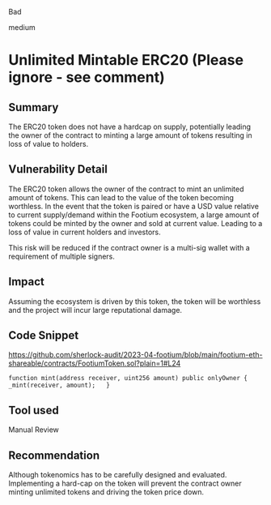 Bad

medium

# Unlimited Mintable ERC20 (Please ignore - see comment)

## Summary

The ERC20 token does not have a hardcap on supply, potentially leading the owner of the contract to minting a large amount of tokens resulting in loss of value to holders.

## Vulnerability Detail

The ERC20 token allows the owner of the contract to mint an unlimited amount of tokens. This can lead to the value of the token becoming worthless. In the event that the token is paired or have a USD value relative to current supply/demand within the Footium ecosystem, a large amount of tokens could be minted by the owner and sold at current value. Leading to a loss of value in current holders and investors.

This risk will be reduced if the contract owner is a multi-sig wallet with a requirement of multiple signers.

## Impact

Assuming the ecosystem is driven by this token, the token will be worthless and the project will incur large reputational damage.

## Code Snippet

https://github.com/sherlock-audit/2023-04-footium/blob/main/footium-eth-shareable/contracts/FootiumToken.sol?plain=1#L24

`function mint(address receiver, uint256 amount) public onlyOwner {  
        _mint(receiver, amount);  
}`

## Tool used

Manual Review

## Recommendation

Although tokenomics has to be carefully designed and evaluated. Implementing a hard-cap on the token will prevent the contract owner minting unlimited tokens and driving the token price down.